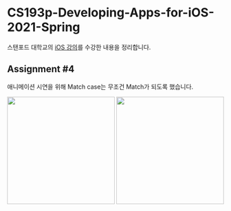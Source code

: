 # CS193p-Developing-Apps-for-iOS-2021-Spring
스탠포드 대학교의 [iOS 강의]를 수강한 내용을 정리합니다.

[iOS 강의]: ([http://](https://cs193p.sites.stanford.edu/))

## Assignment #4
애니메이션 시연을 위해 Match case는 무조건 Match가 되도록 했습니다.

<img src="https://user-images.githubusercontent.com/13888053/142352335-24a6e07a-695c-46ec-a9a6-7fe9209feb7d.gif" width="250">

<img src="https://user-images.githubusercontent.com/13888053/142352349-f8574d49-454c-4fe9-8adc-7ebc69882050.gif" width="250">

